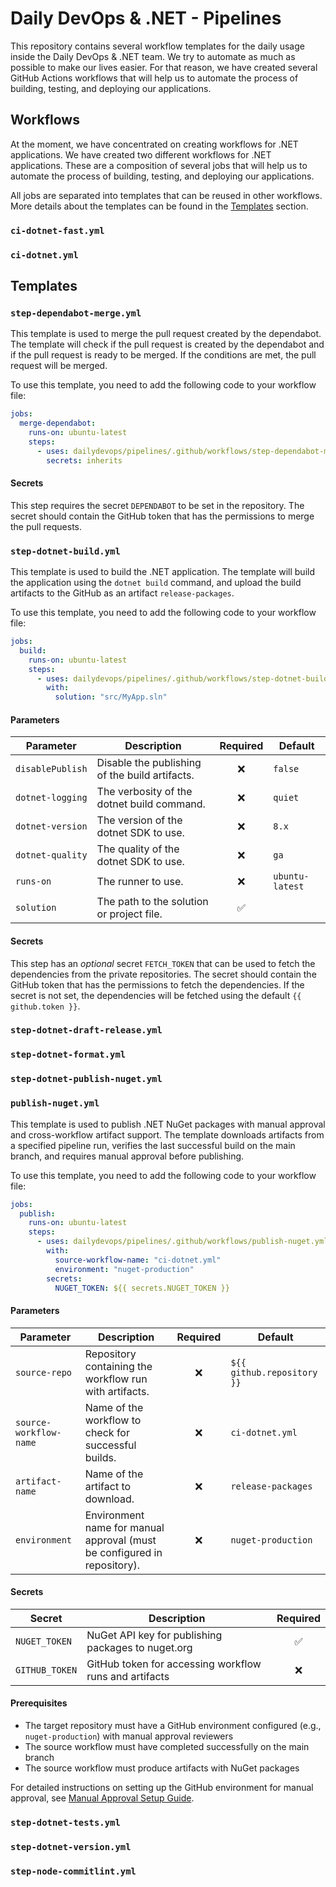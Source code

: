 # Daily DevOps & .NET - Pipelines

This repository contains several workflow templates for the daily usage inside the Daily DevOps & .NET team. We try to automate as much as possible to make our lives easier. For that reason, we have created several GitHub Actions workflows that will help us to automate the process of building, testing, and deploying our applications.

## Workflows

At the moment, we have concentrated on creating workflows for .NET applications. We have created two different workflows for .NET applications. These are a composition of several jobs that will help us to automate the process of building, testing, and deploying our applications.

All jobs are separated into templates that can be reused in other workflows. More details about the templates can be found in the [Templates](#templates) section.

### `ci-dotnet-fast.yml`

### `ci-dotnet.yml`

## Templates

### `step-dependabot-merge.yml`

This template is used to merge the pull request created by the dependabot. The template will check if the pull request is created by the dependabot and if the pull request is ready to be merged. If the conditions are met, the pull request will be merged.

To use this template, you need to add the following code to your workflow file:

```yaml
jobs:
  merge-dependabot:
    runs-on: ubuntu-latest
    steps:
      - uses: dailydevops/pipelines/.github/workflows/step-dependabot-merge.yml@0.12.16
        secrets: inherits
```

#### Secrets

This step requires the secret `DEPENDABOT` to be set in the repository. The secret should contain the GitHub token that has the permissions to merge the pull requests.

### `step-dotnet-build.yml`

This template is used to build the .NET application. The template will build the application using the `dotnet build` command, and upload the build artifacts to the GitHub as an artifact `release-packages`.

To use this template, you need to add the following code to your workflow file:

```yaml
jobs:
  build:
    runs-on: ubuntu-latest
    steps:
      - uses: dailydevops/pipelines/.github/workflows/step-dotnet-build.yml@0.12.16
        with:
          solution: "src/MyApp.sln"
```

#### Parameters

| Parameter        | Description                                    | Required | Default         |
| ---------------- | ---------------------------------------------- | :------: | --------------- |
| `disablePublish` | Disable the publishing of the build artifacts. |    ❌    | `false`         |
| `dotnet-logging` | The verbosity of the dotnet build command.     |    ❌    | `quiet`         |
| `dotnet-version` | The version of the dotnet SDK to use.          |    ❌    | `8.x`           |
| `dotnet-quality` | The quality of the dotnet SDK to use.          |    ❌    | `ga`            |
| `runs-on`        | The runner to use.                             |    ❌    | `ubuntu-latest` |
| `solution`       | The path to the solution or project file.      |    ✅    |                 |

#### Secrets

This step has an _optional_ secret `FETCH_TOKEN` that can be used to fetch the dependencies from the private repositories. The secret should contain the GitHub token that has the permissions to fetch the dependencies. If the secret is not set, the dependencies will be fetched using the default `{{ github.token }}`.

### `step-dotnet-draft-release.yml`

### `step-dotnet-format.yml`

### `step-dotnet-publish-nuget.yml`

### `publish-nuget.yml`

This template is used to publish .NET NuGet packages with manual approval and cross-workflow artifact support. The template downloads artifacts from a specified pipeline run, verifies the last successful build on the main branch, and requires manual approval before publishing.

To use this template, you need to add the following code to your workflow file:

```yaml
jobs:
  publish:
    runs-on: ubuntu-latest
    steps:
      - uses: dailydevops/pipelines/.github/workflows/publish-nuget.yml@main
        with:
          source-workflow-name: "ci-dotnet.yml"
          environment: "nuget-production"
        secrets:
          NUGET_TOKEN: ${{ secrets.NUGET_TOKEN }}
```

#### Parameters

| Parameter              | Description                                                                | Required | Default              |
| ---------------------- | -------------------------------------------------------------------------- | :------: | -------------------- |
| `source-repo`          | Repository containing the workflow run with artifacts.                    |    ❌    | `${{ github.repository }}` |
| `source-workflow-name` | Name of the workflow to check for successful builds.                      |    ❌    | `ci-dotnet.yml`      |
| `artifact-name`        | Name of the artifact to download.                                         |    ❌    | `release-packages`   |
| `environment`          | Environment name for manual approval (must be configured in repository).  |    ❌    | `nuget-production`   |

#### Secrets

| Secret       | Description                                           | Required |
| ------------ | ----------------------------------------------------- | :------: |
| `NUGET_TOKEN` | NuGet API key for publishing packages to nuget.org  |    ✅    |
| `GITHUB_TOKEN` | GitHub token for accessing workflow runs and artifacts |    ❌    |

#### Prerequisites

- The target repository must have a GitHub environment configured (e.g., `nuget-production`) with manual approval reviewers
- The source workflow must have completed successfully on the main branch
- The source workflow must produce artifacts with NuGet packages

For detailed instructions on setting up the GitHub environment for manual approval, see [Manual Approval Setup Guide](./docs/MANUAL_APPROVAL_SETUP.md).

### `step-dotnet-tests.yml`

### `step-dotnet-version.yml`

### `step-node-commitlint.yml`
